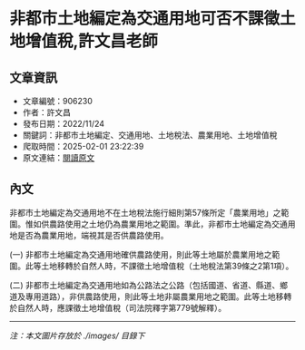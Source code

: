 # 非都市土地編定為交通用地可否不課徵土地增值稅,許文昌老師

## 文章資訊
- 文章編號：906230
- 作者：許文昌
- 發布日期：2022/11/24
- 關鍵詞：非都市土地編定、交通用地、土地稅法、農業用地、土地增值稅
- 爬取時間：2025-02-01 23:22:39
- 原文連結：[閱讀原文](https://real-estate.get.com.tw/Columns/detail.aspx?no=906230)

## 內文


非都市土地編定為交通用地不在土地稅法施行細則第57條所定「農業用地」之範圍。惟如供農路使用之土地仍為農業用地之範圍。準此，非都市土地編定為交通用地是否為農業用地，端視其是否供農路使用。


(一)	非都市土地編定為交通用地確供農路使用，則此等土地屬於農業用地之範圍。此等土地移轉於自然人時，不課徵土地增值稅（土地稅法第39條之2第1項）。


(二)	非都市土地編定為交通用地如為公路法之公路（包括國道、省道、縣道、鄉道及專用道路），非供農路使用，則此等土地非屬農業用地之範圍。此等土地移轉於自然人時，應課徵土地增值稅（司法院釋字第779號解釋）。

---
*注：本文圖片存放於 ./images/ 目錄下*
